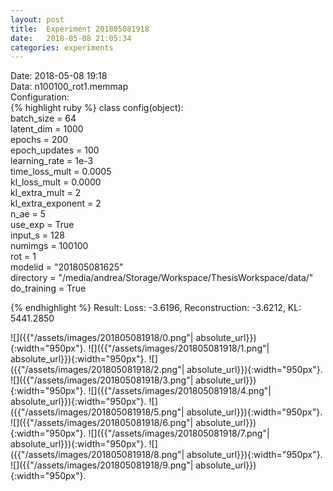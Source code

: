 ```yaml
---
layout: post
title:  Experiment 201805081918
date:   2018-05-08 21:05:34
categories: experiments
---
```

Date: 2018-05-08 19:18  
Data: n100100_rot1.memmap  
Configuration:   
{% highlight ruby %}
class config(object):  
    batch_size = 64  
    latent_dim = 1000  
    epochs = 200  
    epoch_updates = 100  
    learning_rate = 1e-3   
    time_loss_mult = 0.0005   
    kl_loss_mult = 0.0000  
    kl_extra_mult = 2   
    kl_extra_exponent = 2  
    n_ae = 5  
    use_exp = True  
    input_s = 128  
    numimgs = 100100  
    rot = 1  
    modelid = "201805081625"  
    directory = "/media/andrea/Storage/Workspace/ThesisWorkspace/data/"  
    do_training = True  
  
{% endhighlight %}
Result: Loss: -3.6196, Reconstruction: -3.6212, KL: 5441.2850  

![]({{"/assets/images/201805081918/0.png"| absolute_url}}){:width="950px"}.
![]({{"/assets/images/201805081918/1.png"| absolute_url}}){:width="950px"}.
![]({{"/assets/images/201805081918/2.png"| absolute_url}}){:width="950px"}.
![]({{"/assets/images/201805081918/3.png"| absolute_url}}){:width="950px"}.
![]({{"/assets/images/201805081918/4.png"| absolute_url}}){:width="950px"}.
![]({{"/assets/images/201805081918/5.png"| absolute_url}}){:width="950px"}.
![]({{"/assets/images/201805081918/6.png"| absolute_url}}){:width="950px"}.
![]({{"/assets/images/201805081918/7.png"| absolute_url}}){:width="950px"}.
![]({{"/assets/images/201805081918/8.png"| absolute_url}}){:width="950px"}.
![]({{"/assets/images/201805081918/9.png"| absolute_url}}){:width="950px"}.